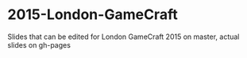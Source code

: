 # 2015-London-GameCraft

Slides that can be edited for London GameCraft 2015 on master, actual slides on gh-pages

